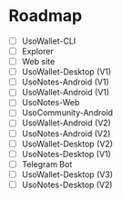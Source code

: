 # Roadmap
- [ ] UsoWallet-CLI
- [ ] Explorer
- [ ] Web site
- [ ] UsoWallet-Desktop (V1)
- [ ] UsoNotes-Android (V1)
- [ ] UsoWallet-Android (V1)
- [ ] UsoNotes-Web
- [ ] UsoCommunity-Android
- [ ] UsoWallet-Android (V2)
- [ ] UsoNotes-Android (V2)
- [ ] UsoWallet-Desktop (V2)
- [ ] UsoNotes-Desktop (V1)
- [ ] Telegram Bot
- [ ] UsoWallet-Desktop (V3)
- [ ] UsoNotes-Desktop (V2)
